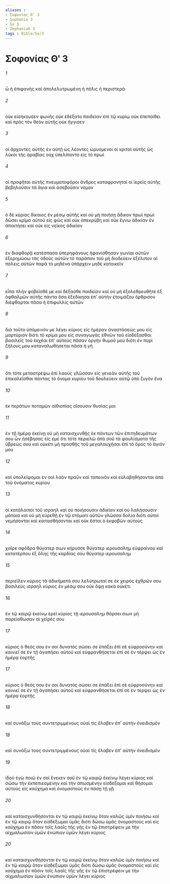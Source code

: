 ```yaml
---
aliases : 
- Σοφονίας Θʹ 3
- Sophonie 3
- So 3
- Zephaniah 3
tags : Bible/So/3
---
```


# Σοφονίας Θʹ 3

###### 1
ὦ ἡ ἐπιφανὴς καὶ ἀπολελυτρωμένη ἡ πόλις ἡ περιστερά
###### 2
οὐκ εἰσήκουσεν φωνῆς οὐκ ἐδέξατο παιδείαν ἐπὶ τῷ κυρίῳ οὐκ ἐπεποίθει καὶ πρὸς τὸν θεὸν αὐτῆς οὐκ ἤγγισεν
###### 3
οἱ ἄρχοντες αὐτῆς ἐν αὐτῇ ὡς λέοντες ὠρυόμενοι οἱ κριταὶ αὐτῆς ὡς λύκοι τῆς ἀραβίας οὐχ ὑπελίποντο εἰς τὸ πρωί
###### 4
οἱ προφῆται αὐτῆς πνευματοφόροι ἄνδρες καταφρονηταί οἱ ἱερεῖς αὐτῆς βεβηλοῦσιν τὰ ἅγια καὶ ἀσεβοῦσιν νόμον
###### 5
ὁ δὲ κύριος δίκαιος ἐν μέσῳ αὐτῆς καὶ οὐ μὴ ποιήσῃ ἄδικον πρωὶ πρωὶ δώσει κρίμα αὐτοῦ εἰς φῶς καὶ οὐκ ἀπεκρύβη καὶ οὐκ ἔγνω ἀδικίαν ἐν ἀπαιτήσει καὶ οὐκ εἰς νεῖκος ἀδικίαν
###### 6
ἐν διαφθορᾷ κατέσπασα ὑπερηφάνους ἠφανίσθησαν γωνίαι αὐτῶν ἐξερημώσω τὰς ὁδοὺς αὐτῶν τὸ παράπαν τοῦ μὴ διοδεύειν ἐξέλιπον αἱ πόλεις αὐτῶν παρὰ τὸ μηδένα ὑπάρχειν μηδὲ κατοικεῖν
###### 7
εἶπα πλὴν φοβεῖσθέ με καὶ δέξασθε παιδείαν καὶ οὐ μὴ ἐξολεθρευθῆτε ἐξ ὀφθαλμῶν αὐτῆς πάντα ὅσα ἐξεδίκησα ἐπ' αὐτήν ἑτοιμάζου ὄρθρισον διέφθαρται πᾶσα ἡ ἐπιφυλλὶς αὐτῶν
###### 8
διὰ τοῦτο ὑπόμεινόν με λέγει κύριος εἰς ἡμέραν ἀναστάσεώς μου εἰς μαρτύριον διότι τὸ κρίμα μου εἰς συναγωγὰς ἐθνῶν τοῦ εἰσδέξασθαι βασιλεῖς τοῦ ἐκχέαι ἐπ' αὐτοὺς πᾶσαν ὀργὴν θυμοῦ μου διότι ἐν πυρὶ ζήλους μου καταναλωθήσεται πᾶσα ἡ γῆ
###### 9
ὅτι τότε μεταστρέψω ἐπὶ λαοὺς γλῶσσαν εἰς γενεὰν αὐτῆς τοῦ ἐπικαλεῖσθαι πάντας τὸ ὄνομα κυρίου τοῦ δουλεύειν αὐτῷ ὑπὸ ζυγὸν ἕνα
###### 10
ἐκ περάτων ποταμῶν αἰθιοπίας οἴσουσιν θυσίας μοι
###### 11
ἐν τῇ ἡμέρᾳ ἐκείνῃ οὐ μὴ καταισχυνθῇς ἐκ πάντων τῶν ἐπιτηδευμάτων σου ὧν ἠσέβησας εἰς ἐμέ ὅτι τότε περιελῶ ἀπὸ σοῦ τὰ φαυλίσματα τῆς ὕβρεώς σου καὶ οὐκέτι μὴ προσθῇς τοῦ μεγαλαυχῆσαι ἐπὶ τὸ ὄρος τὸ ἅγιόν μου
###### 12
καὶ ὑπολείψομαι ἐν σοὶ λαὸν πραῢν καὶ ταπεινόν καὶ εὐλαβηθήσονται ἀπὸ τοῦ ὀνόματος κυρίου
###### 13
οἱ κατάλοιποι τοῦ ισραηλ καὶ οὐ ποιήσουσιν ἀδικίαν καὶ οὐ λαλήσουσιν μάταια καὶ οὐ μὴ εὑρεθῇ ἐν τῷ στόματι αὐτῶν γλῶσσα δολία διότι αὐτοὶ νεμήσονται καὶ κοιτασθήσονται καὶ οὐκ ἔσται ὁ ἐκφοβῶν αὐτούς
###### 14
χαῖρε σφόδρα θύγατερ σιων κήρυσσε θύγατερ ιερουσαλημ εὐφραίνου καὶ κατατέρπου ἐξ ὅλης τῆς καρδίας σου θύγατερ ιερουσαλημ
###### 15
περιεῖλεν κύριος τὰ ἀδικήματά σου λελύτρωταί σε ἐκ χειρὸς ἐχθρῶν σου βασιλεὺς ισραηλ κύριος ἐν μέσῳ σου οὐκ ὄψῃ κακὰ οὐκέτι
###### 16
ἐν τῷ καιρῷ ἐκείνῳ ἐρεῖ κύριος τῇ ιερουσαλημ θάρσει σιων μὴ παρείσθωσαν αἱ χεῖρές σου
###### 17
κύριος ὁ θεός σου ἐν σοί δυνατὸς σώσει σε ἐπάξει ἐπὶ σὲ εὐφροσύνην καὶ καινιεῖ σε ἐν τῇ ἀγαπήσει αὐτοῦ καὶ εὐφρανθήσεται ἐπὶ σὲ ἐν τέρψει ὡς ἐν ἡμέρᾳ ἑορτῆς
###### 17
κύριος ὁ θεός σου ἐν σοί δυνατὸς σώσει σε ἐπάξει ἐπὶ σὲ εὐφροσύνην καὶ καινιεῖ σε ἐν τῇ ἀγαπήσει αὐτοῦ καὶ εὐφρανθήσεται ἐπὶ σὲ ἐν τέρψει ὡς ἐν ἡμέρᾳ ἑορτῆς
###### 18
καὶ συνάξω τοὺς συντετριμμένους οὐαί τίς ἔλαβεν ἐπ' αὐτὴν ὀνειδισμόν
###### 18
καὶ συνάξω τοὺς συντετριμμένους οὐαί τίς ἔλαβεν ἐπ' αὐτὴν ὀνειδισμόν
###### 19
ἰδοὺ ἐγὼ ποιῶ ἐν σοὶ ἕνεκεν σοῦ ἐν τῷ καιρῷ ἐκείνῳ λέγει κύριος καὶ σώσω τὴν ἐκπεπιεσμένην καὶ τὴν ἀπωσμένην εἰσδέξομαι καὶ θήσομαι αὐτοὺς εἰς καύχημα καὶ ὀνομαστοὺς ἐν πάσῃ τῇ γῇ
###### 20
καὶ καταισχυνθήσονται ἐν τῷ καιρῷ ἐκείνῳ ὅταν καλῶς ὑμῖν ποιήσω καὶ ἐν τῷ καιρῷ ὅταν εἰσδέξωμαι ὑμᾶς διότι δώσω ὑμᾶς ὀνομαστοὺς καὶ εἰς καύχημα ἐν πᾶσιν τοῖς λαοῖς τῆς γῆς ἐν τῷ ἐπιστρέφειν με τὴν αἰχμαλωσίαν ὑμῶν ἐνώπιον ὑμῶν λέγει κύριος
###### 20
καὶ καταισχυνθήσονται ἐν τῷ καιρῷ ἐκείνῳ ὅταν καλῶς ὑμῖν ποιήσω καὶ ἐν τῷ καιρῷ ὅταν εἰσδέξωμαι ὑμᾶς διότι δώσω ὑμᾶς ὀνομαστοὺς καὶ εἰς καύχημα ἐν πᾶσιν τοῖς λαοῖς τῆς γῆς ἐν τῷ ἐπιστρέφειν με τὴν αἰχμαλωσίαν ὑμῶν ἐνώπιον ὑμῶν λέγει κύριος
